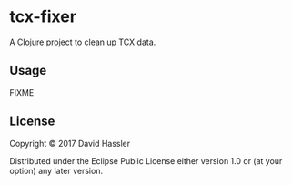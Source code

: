 # tcx-fixer

A Clojure project to clean up TCX data.

## Usage

FIXME

## License

Copyright © 2017 David Hassler

Distributed under the Eclipse Public License either version 1.0 or (at
your option) any later version.
